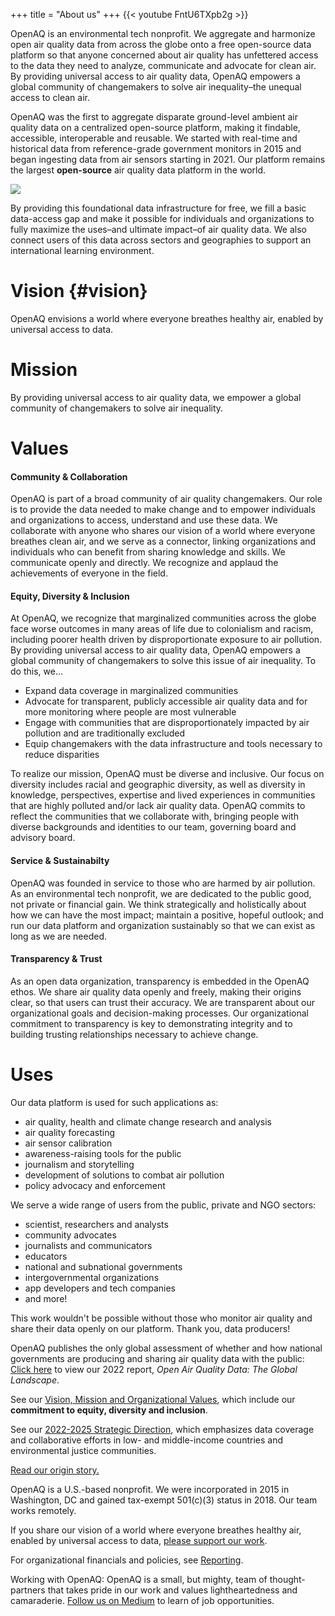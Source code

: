 +++
title = "About us"
+++
{{< youtube FntU6TXpb2g >}}

OpenAQ is an environmental tech nonprofit. We aggregate and harmonize open air quality data from across the globe onto a free open-source data platform so that anyone concerned about air quality has unfettered access to the data they need to analyze, communicate and advocate for clean air. By providing universal access to air quality data, OpenAQ empowers a global community of changemakers to solve air inequality–the unequal access to clean air.


OpenAQ was the first to aggregate disparate ground-level ambient air quality data on a centralized open-source platform, making it findable, accessible, interoperable and reusable. We started with real-time and historical data from reference-grade government monitors in 2015 and began ingesting data from air sensors starting in 2021. Our platform remains the largest **open-source** air quality data platform in the world. 

![](/uploads/data-ingestion.webp)

By providing this foundational data infrastructure for free, we fill a basic data-access gap and make it possible for individuals and organizations to fully maximize the uses–and ultimate impact–of air quality data. We also connect users of this data across sectors and geographies to support an international learning environment. 

# Vision {#vision}
OpenAQ envisions a world where everyone breathes healthy air, enabled by universal access to data.

# Mission
By providing universal access to air quality data, we empower a global community of changemakers to solve air inequality.

# Values
#### Community & Collaboration
OpenAQ is part of a broad community of air quality changemakers. Our role is to provide the data needed to make change and to empower individuals and organizations to access, understand and use these data. We collaborate with anyone who shares our vision of a world where everyone breathes clean air, and we serve as a connector, linking organizations and individuals who can benefit from sharing knowledge and skills. We communicate openly and directly. We recognize and applaud the achievements of everyone in the field.

#### Equity, Diversity & Inclusion
At OpenAQ, we recognize that marginalized communities across the globe face worse outcomes in many areas of life due to colonialism and racism, including poorer health driven by disproportionate exposure to air pollution. By providing universal access to air quality data, OpenAQ empowers a global community of changemakers to solve this issue of air inequality. To do this, we… 
- Expand data coverage in marginalized communities
- Advocate for transparent, publicly accessible air quality data and for more monitoring where people are most vulnerable
- Engage with communities that are disproportionately impacted by air pollution and are traditionally excluded
- Equip changemakers with the data infrastructure and tools necessary to reduce disparities

To realize our mission, OpenAQ must be diverse and inclusive. Our focus on diversity includes racial and geographic diversity, as well as diversity in knowledge, perspectives, expertise and lived experiences in communities that are highly polluted and/or lack air quality data. OpenAQ commits to reflect the communities that we collaborate with, bringing people with diverse backgrounds and identities to our team, governing board and advisory board.

#### Service & Sustainabilty
OpenAQ was founded in service to those who are harmed by air pollution. As an environmental tech nonprofit, we are dedicated to the public good, not private or financial gain. We think strategically and holistically about how we can have the most impact; maintain a positive, hopeful outlook; and run our data platform and organization sustainably so that we can exist as long as we are needed. 

#### Transparency & Trust 
As an open data organization, transparency is embedded in the OpenAQ ethos. We share air quality data openly and freely, making their origins clear, so that users can trust their accuracy. We are transparent about our organizational goals and decision-making processes. Our organizational commitment to transparency is key to demonstrating integrity and to building trusting relationships necessary to achieve change. 

# Uses
Our data platform is used for such applications as:
- air quality, health and climate change research and analysis
- air quality forecasting
- air sensor calibration
- awareness-raising tools for the public
- journalism and storytelling
- development of solutions to combat air pollution
- policy advocacy and enforcement

We serve a wide range of users from the public, private and NGO sectors:
- scientist, researchers and analysts
- community advocates
- journalists and communicators
- educators
- national and subnational governments
- intergovernmental organizations
- app developers and tech companies
- and more!

This work wouldn't be possible without those who monitor air quality and share their data openly on our platform. Thank you, data producers!

OpenAQ publishes the only global assessment of whether and how national governments are producing and sharing air quality data with the public: [Click here](https://documents.openaq.org/reports/Open+Air+Quality+Data+Global+Landscape+2022.pdf) to view our 2022 report, *Open Air Quality Data: The Global Landscape*.

See our [Vision, Mission and Organizational Values](#values), which include our **commitment to equity, diversity and inclusion**.

See our [2022-2025 Strategic Direction](), which emphasizes data coverage and collaborative efforts in low- and middle-income countries and environmental justice communities.

    


[Read our origin story.]()

OpenAQ is a U.S.-based nonprofit. We were incorporated in 2015 in Washington, DC and gained tax-exempt 501(c)(3) status in 2018. Our team works remotely. 

If you share our vision of a world where everyone breathes healthy air, enabled by universal access to data, [please support our work](https://secure.givelively.org/donate/openaq-inc/).

For organizational financials and policies, see [Reporting](/about/reporting/).

Working with OpenAQ: OpenAQ is a small, but mighty, team of thought-partners that takes pride in our work and values lightheartedness and camaraderie. [Follow us on Medium](https://openaq.medium.com/) to learn of job opportunities.
